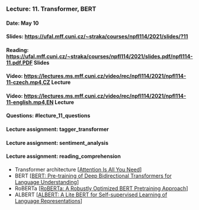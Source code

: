 ### Lecture: 11. Transformer, BERT
#### Date: May 10
#### Slides: https://ufal.mff.cuni.cz/~straka/courses/npfl114/2021/slides/?11
#### Reading: https://ufal.mff.cuni.cz/~straka/courses/npfl114/2021/slides.pdf/npfl114-11.pdf,PDF Slides
#### Video: https://lectures.ms.mff.cuni.cz/video/rec/npfl114/2021/npfl114-11-czech.mp4,CZ Lecture
#### Video: https://lectures.ms.mff.cuni.cz/video/rec/npfl114/2021/npfl114-11-english.mp4,EN Lecture
#### Questions: #lecture_11_questions
#### Lecture assignment: tagger_transformer
#### Lecture assignment: sentiment_analysis
#### Lecture assignment: reading_comprehension

- Transformer architecture [[Attention Is All You Need](https://arxiv.org/abs/1706.03762)]
- BERT [[BERT: Pre-training of Deep Bidirectional Transformers for Language Understanding](https://arxiv.org/abs/1810.04805)]
- RoBERTa [[RoBERTa: A Robustly Optimized BERT Pretraining Approach](https://arxiv.org/abs/1907.11692)]
- ALBERT [[ALBERT: A Lite BERT for Self-supervised Learning of Language Representations](https://arxiv.org/abs/1909.11942)]
